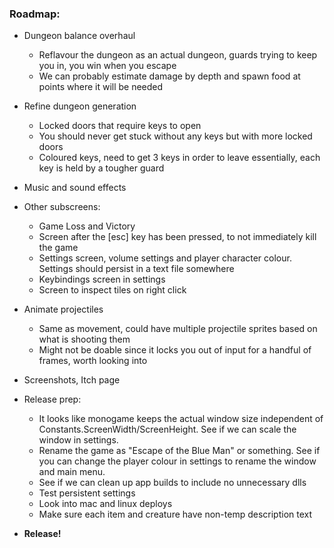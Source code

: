 ### **Roadmap:**
 * Dungeon balance overhaul
    * Reflavour the dungeon as an actual dungeon, guards trying to keep you in, you win when you escape
    * We can probably estimate damage by depth and spawn food at points where it will be needed

 * Refine dungeon generation
    * Locked doors that require keys to open
    * You should never get stuck without any keys but with more locked doors
    * Coloured keys, need to get 3 keys in order to leave essentially, each key is held by a tougher guard

 * Music and sound effects

 * Other subscreens:
    * Game Loss and Victory
    * Screen after the [esc] key has been pressed, to not immediately kill the game
    * Settings screen, volume settings and player character colour. Settings should persist in a text file somewhere
    * Keybindings screen in settings
    * Screen to inspect tiles on right click

 * Animate projectiles
    * Same as movement, could have multiple projectile sprites based on what is shooting them
    * Might not be doable since it locks you out of input for a handful of frames, worth looking into

 * Screenshots, Itch page

 * Release prep:
   * It looks like monogame keeps the actual window size independent of Constants.ScreenWidth/ScreenHeight. See if we can scale the window in settings.
   * Rename the game as "Escape of the Blue Man" or something. See if you can change the player colour in settings to rename the window and main menu.
   * See if we can clean up app builds to include no unnecessary dlls
   * Test persistent settings
   * Look into mac and linux deploys
   * Make sure each item and creature have non-temp description text

 * **Release!**

